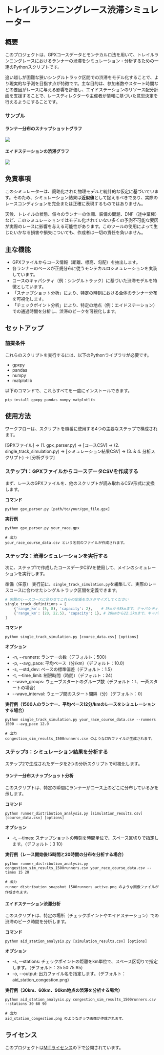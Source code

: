 # **トレイルランニングレース渋滞シミュレーター**

## **概要**

このプロジェクトは、GPXコースデータとモンテカルロ法を用いて、トレイルランニングレースにおけるランナーの渋滞をシミュレーション・分析するための一連のPythonスクリプトです。

追い越しが困難な狭いシングルトラック区間での渋滞をモデル化することで、より現実的な予測を目指す点が特徴です。主な目的は、参加者数やスタート時間などの要因がレースに与える影響を評価し、エイドステーションのリソース配分計画を支援することで、レースディレクターや主催者が情報に基づいた意思決定を行えるようにすることです。

### サンプル

#### ランナー分布のスナップショットグラフ

![](sample/runner_distribution_snapshot_500runners_active.png)

#### エイドステーションの渋滞グラフ

![](sample/aid_station_congestion.png)

## **免責事項**

このシミュレーターは、簡略化された物理モデルと統計的な仮定に基づいています。そのため、シミュレーション結果は**近似値**として捉えるべきであり、実際のレースコンディションを完全または正確に表現するものではありません。

天候、トレイルの状態、個々のランナーの体調、装備の問題、DNF（途中棄権）など、このシミュレーションではモデル化されていない多くの予測不可能な要因が実際のレースに影響を与える可能性があります。このツールの使用によって生じたいかなる損害や損失についても、作成者は一切の責任を負いません。

## **主な機能**

*   GPXファイルからコース情報（距離、標高、勾配）を抽出します。
*   各ランナーのペースが正規分布に従うモンテカルロシミュレーションを実装しています。
*   コースのキャパシティ（例：シングルトラック）に基づいた渋滞モデルを特徴としています。
*   「スナップショット分析」により、特定の時刻における全体のランナー分布を可視化します。
*   「チェックポイント分析」により、特定の地点（例：エイドステーション）での通過時間を分析し、渋滞のピークを可視化します。

## **セットアップ**

### **前提条件**

これらのスクリプトを実行するには、以下のPythonライブラリが必要です。

*   gpxpy
*   pandas
*   numpy
*   matplotlib

以下のコマンドで、これらすべてを一度にインストールできます。

```shell
pip install gpxpy pandas numpy matplotlib
```

## **使用方法**

ワークフローは、スクリプトを順番に使用する4つの主要なステップで構成されます。

[GPXファイル] -> (1. gpx_parser.py) -> [コースCSV] -> (2. single_track_simulation.py) -> [シミュレーション結果CSV] -> (3. & 4. 分析スクリプト) -> [分析グラフ]

### **ステップ1：GPXファイルからコースデータCSVを作成する**

まず、レースのGPXファイルを、他のスクリプトが読み取れるCSV形式に変換します。

**コマンド**

```shell
python gpx_parser.py [path/to/your/gpx_file.gpx]
```

**実行例**

```shell
python gpx_parser.py your_race.gpx

# 出力
your_race_course_data.csv という名前のファイルが作成されます。
```

### **ステップ2：渋滞シミュレーションを実行する**

次に、ステップ1で作成したコースデータCSVを使用して、メインのシミュレーションを実行します。

準備（任意）
実行前に、`single_track_simulation.py`を編集して、実際のレースコースに合わせたシングルトラック区間を定義できます。

```python
# 実際のレースコースに合わせてこれらの定義をカスタマイズしてください
single_track_definitions = [
    {'range_km': (5, 8), 'capacity': 2},    # 5kmから8kmまで、キャパシティは2人
    {'range_km': (20, 22.5), 'capacity': 1}, # 20kmから22.5kmまで、キャパシティは1人
]
```

**コマンド**

```shell
python single_track_simulation.py [course_data.csv] [options]
```

**オプション**

*   -n, --runners: ランナーの数（デフォルト：500）
*   -p, --avg_pace: 平均ペース（分/km）（デフォルト：10.0）
*   -s, --std_dev: ペースの標準偏差（デフォルト：1.5）
*   -t, --time_limit: 制限時間（時間）（デフォルト：24）
*   --wave_groups: ウェーブスタートのグループ数（デフォルト：1、一斉スタートの場合）
*   --wave_interval: ウェーブ間のスタート間隔（分）（デフォルト：0）

**実行例（1500人のランナー、平均ペース12分/kmのレースをシミュレーションする場合）**

```shell
python single_track_simulation.py your_race_course_data.csv --runners 1500 --avg_pace 12.0

# 出力
congestion_sim_results_1500runners.csv のようなCSVファイルが生成されます。
```

### **ステップ3：シミュレーション結果を分析する**

ステップ2で生成されたデータを2つの分析スクリプトで可視化します。

#### **ランナー分布スナップショット分析**

このスクリプトは、特定の瞬間にランナーがコース上のどこに分布しているかを示します。

**コマンド**

```shell
python runner_distribution_analysis.py [simulation_results.csv] [course_data.csv] [options]
```

**オプション**

*   -t, --times: スナップショットの時刻を時間単位で、スペース区切りで指定します。（デフォルト：3 10）

**実行例（レース開始後15時間と20時間の分布を分析する場合）**

```shell
python runner_distribution_analysis.py congestion_sim_results_1500runners.csv your_race_course_data.csv --times 15 20

# 出力
runner_distribution_snapshot_1500runners_active.png のような画像ファイルが作成されます。
```

#### **エイドステーション渋滞分析**

このスクリプトは、特定の場所（チェックポイントやエイドステーション）での渋滞のピーク時間を分析します。

**コマンド**

```shell
python aid_station_analysis.py [simulation_results.csv] [options]
```

**オプション**

*   -s, --stations: チェックポイントの距離をkm単位で、スペース区切りで指定します。（デフォルト：25 50 75 95）
*   -o, --output: 出力ファイル名を指定します。（デフォルト：aid_station_congestion.png）

**実行例（30km、60km、90km地点の渋滞を分析する場合）**

```shell
python aid_station_analysis.py congestion_sim_results_1500runners.csv --stations 30 60 90

# 出力
aid_station_congestion.png のようなグラフ画像が作成されます。
```

## **ライセンス**

このプロジェクトは[MITライセンス](https://www.google.com/search?q=LICENSE)の下で公開されています。
